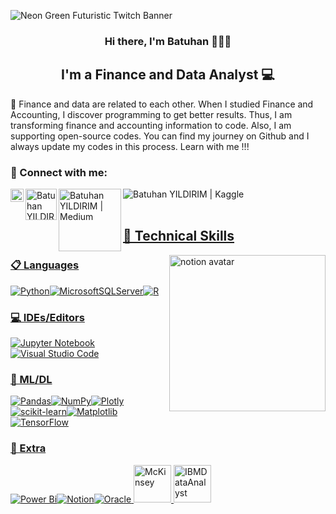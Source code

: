 ![Neon Green Futuristic Twitch Banner](https://user-images.githubusercontent.com/110935969/230604400-b46925c4-0cfd-4a60-96d7-b3eb52fbccc4.png)

<h3 align="center">
Hi there, I'm Batuhan</a> 👨🏻‍💻
</h3>
<h3 align="left">
</h3>

<h2 align="center">
I'm a Finance and Data Analyst 💻
</h2> 

:round_pushpin: Finance and data are related to each other. When I studied Finance and Accounting, I discover programming to get better results. Thus, I am transforming finance and accounting information to code. Also, I am supporting open-source codes. You can find my journey on Github and I always update my codes in this process. Learn with me !!!

### 🤝 Connect with me:
<a href="https://www.linkedin.com/in/batuhannyildirim/"><img align="left" src="https://raw.githubusercontent.com/yushi1007/yushi1007/main/images/linkedin.svg" alt="Batuhan YILDIRIM | LinkedIn" width="21px"/></a>
<a href="https://twitter.com/batuhan1148"><img align="left" src="https://img.shields.io/badge/X-%23000000.svg?style=for-the-badge&logo=X&logoColor=white" alt="Batuhan YILDIRIM | Twitter" width="50px"/></a>
<a href="https://medium.com/@BatuhanYildirim1148"><img align="left" src="https://img.shields.io/badge/Medium-12100E?style=for-the-badge&logo=medium&logoColor=white" alt="Batuhan YILDIRIM | Medium" width="100px"/></a><a href="https://www.kaggle.com/ecobooster"><img align="left" src="https://img.shields.io/badge/Kaggle-035a7d?style=for-the-badge&logo=kaggle&logoColor=white" alt="Batuhan YILDIRIM | Kaggle" /></br>
</br>


## 💼 Technical Skills

<img src="https://github.com/Ybatuhan-EcoBooster/NotionFinanceProject/assets/110935969/085b1e7b-f2ae-4c85-b81f-9c4e366b5d71" alt="notion avatar" width="250" height="250" align="right">

### 📋 Languages
![Python](https://img.shields.io/badge/python-3670A0?style=for-the-badge&logo=python&logoColor=ffdd54)![MicrosoftSQLServer](https://img.shields.io/badge/Microsoft%20SQL%20Server-CC2927?style=for-the-badge&logo=microsoft%20sql%20server&logoColor=white)![R](https://img.shields.io/badge/r-%23276DC3.svg?style=for-the-badge&logo=r&logoColor=white)

### 💻 IDEs/Editors
![Jupyter Notebook](https://img.shields.io/badge/jupyter-%23FA0F00.svg?style=for-the-badge&logo=jupyter&logoColor=white)![Visual Studio Code](https://img.shields.io/badge/Visual%20Studio%20Code-0078d7.svg?style=for-the-badge&logo=visual-studio-code&logoColor=white)

### 🧭 ML/DL
![Pandas](https://img.shields.io/badge/pandas-%23150458.svg?style=for-the-badge&logo=pandas&logoColor=white)![NumPy](https://img.shields.io/badge/numpy-%23013243.svg?style=for-the-badge&logo=numpy&logoColor=white)![Plotly](https://img.shields.io/badge/Plotly-%233F4F75.svg?style=for-the-badge&logo=plotly&logoColor=white)![scikit-learn](https://img.shields.io/badge/scikit--learn-%23F7931E.svg?style=for-the-badge&logo=scikit-learn&logoColor=white)![Matplotlib](https://img.shields.io/badge/Matplotlib-%23ffffff.svg?style=for-the-badge&logo=Matplotlib&logoColor=black)![TensorFlow](https://img.shields.io/badge/TensorFlow-%23FF6F00.svg?style=for-the-badge&logo=TensorFlow&logoColor=white)

### 🎯 Extra 
![Power Bi](https://img.shields.io/badge/power_bi-F2C811?style=for-the-badge&logo=powerbi&logoColor=black)![Notion](https://img.shields.io/badge/Notion-%23000000.svg?style=for-the-badge&logo=notion&logoColor=white)![Oracle](https://img.shields.io/badge/Oracle-F80000?style=for-the-badge&logo=oracle&logoColor=white)
<img src="https://images.credly.com/size/220x220/images/47a284dc-266a-4e74-bb5e-f41df1d6edcb/image.png" alt="McKinsey" width="60" height="60" align="center-left"> <img src="https://images.credly.com/size/220x220/images/42f7ca3c-6eb3-47d2-a7f3-3b1093ea1b35/image.png" alt="IBMDataAnalyst" width="60" height="60" align="center-left">
